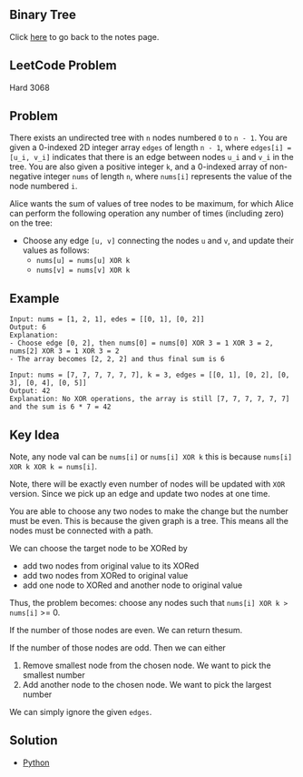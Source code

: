 ## Binary Tree
Click [here](../notes.md) to go back to the notes page.

## LeetCode Problem
Hard 3068

## Problem
There exists an undirected tree with `n` nodes numbered `0` to `n - 1`. You are given a 0-indexed 2D integer array `edges` of length `n - 1`, where `edges[i] = [u_i, v_i]` indicates that there is an edge between nodes `u_i` and `v_i` in the tree. You are also given a positive integer `k`, and a 0-indexed array of non-negative integer `nums` of length `n`, where `nums[i]` represents the value of the node numbered `i`.

Alice wants the sum of values of tree nodes to be maximum, for which Alice can perform the following operation any number of times (including zero) on the tree:
- Choose any edge `[u, v]` connecting the nodes `u` and `v`, and update their values as follows:
  - `nums[u] = nums[u] XOR k`
  - `nums[v] = nums[v] XOR k`

## Example
```
Input: nums = [1, 2, 1], edes = [[0, 1], [0, 2]]
Output: 6
Explanation:
- Choose edge [0, 2], then nums[0] = nums[0] XOR 3 = 1 XOR 3 = 2, nums[2] XOR 3 = 1 XOR 3 = 2
- The array becomes [2, 2, 2] and thus final sum is 6

Input: nums = [7, 7, 7, 7, 7, 7], k = 3, edges = [[0, 1], [0, 2], [0, 3], [0, 4], [0, 5]]
Output: 42
Explanation: No XOR operations, the array is still [7, 7, 7, 7, 7, 7] and the sum is 6 * 7 = 42
```

## Key Idea
Note, any node val can be `nums[i]` or `nums[i] XOR k` this is because `nums[i] XOR k XOR k = nums[i]`.

Note, there will be exactly even number of nodes will be updated with `XOR` version. Since we pick up an edge and update two nodes at one time.

You are able to choose any two nodes to make the change but the number must be even. This is because the given graph is a tree. This means all the nodes must be connected with a path.

We can choose the target node to be XORed by
- add two nodes from original value to its XORed
- add two nodes from XORed to original value
- add one node to XORed and another node to original value

Thus, the problem becomes: choose any nodes such that `nums[i] XOR k > nums[i]` >= 0.

If the number of those nodes are even. We can return thesum.

If the number of those nodes are odd. Then we can either
1. Remove smallest node from the chosen node. We want to pick the smallest number
2. Add another node to the chosen node. We want to pick the largest number

We can simply ignore the given `edges`.

## Solution
- [Python](./solution.py)